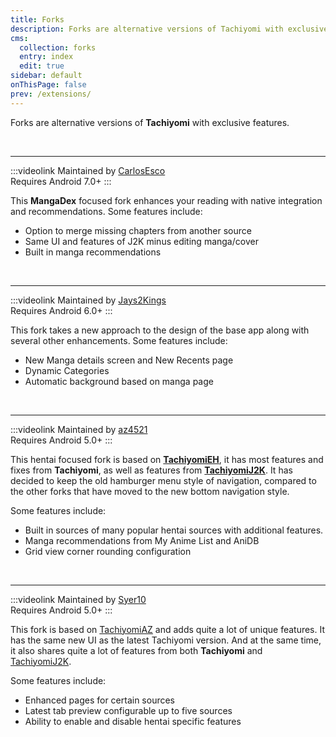 ```yaml
---
title: Forks
description: Forks are alternative versions of Tachiyomi with exclusive features.
cms:
  collection: forks
  entry: index
  edit: true
sidebar: default
onThisPage: false
prev: /extensions/
---
```


Forks are alternative versions of **Tachiyomi** with exclusive features.

<br>

<div class="text-4xl"><Navigation item="neko"/></div>

<hr>

:::videolink
Maintained by [CarlosEsco](https://github.com/CarlosEsco)
<br>Requires Android 7.0+
:::

This **MangaDex** focused fork enhances your reading with native integration and recommendations.
Some features include:
-   Option to merge missing chapters from another source
-   Same UI and features of J2K minus editing manga/cover
-   Built in manga recommendations

<br>

<div class="text-4xl"><Navigation item="tachiyomij2k"/></div>

<hr>

:::videolink
Maintained by [Jays2Kings](https://github.com/Jays2Kings)
<br>Requires Android 6.0+
:::

This fork takes a new approach to the design of the base app along with several other enhancements.
Some features include:
-   New Manga details screen and New Recents page
-   Dynamic Categories
-   Automatic background based on manga page

<br>

<div class="text-4xl"><Navigation item="tachiyomiaz"/></div>

<hr>

:::videolink
Maintained by [az4521](https://github.com/az4521)
<br>Requires Android 5.0+
:::

This hentai focused fork is based on **[TachiyomiEH](/forks/TachiyomiEH/)**, it has most features and fixes from **Tachiyomi**, as well as features from **[TachiyomiJ2K](/forks/TachiyomiJ2K/)**. It has decided to keep the old hamburger menu style of navigation, compared to the other forks that have moved to the new bottom navigation style.

Some features include:
-   Built in sources of many popular hentai sources with additional features.
-   Manga recommendations from My Anime List and AniDB
-   Grid view corner rounding configuration

<br>

<div class="text-4xl"><Navigation item="tachiyomisy"/></div>

<hr>

:::videolink
Maintained by [Syer10](https://github.com/jobobby04)
<br>Requires Android 5.0+
:::

This fork is based on [TachiyomiAZ](/forks/TachiyomiAZ/) and adds quite a lot of unique features. It has the same new UI as the latest Tachiyomi version. And at the same time, it also shares quite a lot of features from both **Tachiyomi** and [TachiyomiJ2K](/forks/TachiyomiJ2K/).

Some features include:
-   Enhanced pages for certain sources
-   Latest tab preview configurable up to five sources
-   Ability to enable and disable hentai specific features
